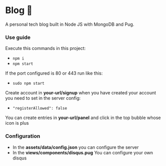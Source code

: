 # Blog 📕
A personal tech blog built in Node JS with MongoDB and Pug.

### Use guide

Execute this commands in this project:<br>
- ``npm i``<br>
- ``npm start``

If the port configured is 80 or 443 run like this:
- ``sudo npm start``

Create account in <b>your-url/signup</b> when you have created your account you need to set in the server config: 
- ``"registerAllowed": false``

You can create entries in <b>your-url/panel</b> and click in the top bubble whose icon is plus

### Configuration

- In the <b>assets/data/config.json</b> you can configure the server
- In the <b>views/components/disqus.pug</b> You can configure your own disqus
